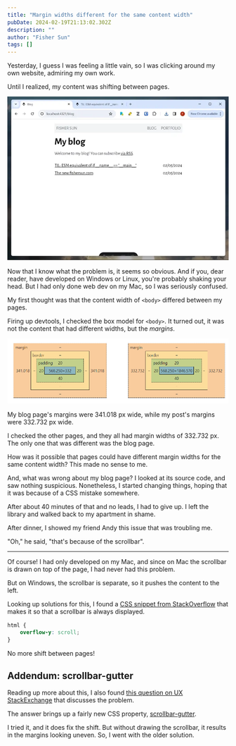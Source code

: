 ```yaml
---
title: "Margin widths different for the same content width"
pubDate: 2024-02-19T21:13:02.302Z
description: ""
author: "Fisher Sun"
tags: []
---
```

Yesterday, I guess I was feeling a little vain, so I was clicking around my own website, admiring my own work.

Until I realized, my content was shifting between pages.

![animation showing the shift](./shift.webp)

Now that I know what the problem is, it seems so obvious.
And if you, dear reader, have developed on Windows or Linux, you're probably shaking your head.
But I had only done web dev on my Mac, so I was seriously confused.

My first thought was that the content width of `<body>` differed between my pages.

Firing up devtools, I checked the box model for `<body>`.
It turned out, it was not the content that had different widths, but the *margins*.

![comparison of the box models of the bodies of the two pages](./box-model.png)

My blog page's margins were 341.018 px wide, while my post's margins were 332.732 px wide.

I checked the other pages, and they all had margin widths of 332.732 px.
The only one that was different was the blog page.

How was it possible that pages could have different margin widths for the same content width?
This made no sense to me.

And, what was wrong about my blog page? I looked at its source code, and saw nothing suspicious.
Nonetheless, I started changing things, hoping that it was because of a CSS mistake somewhere.

After about 40 minutes of that and no leads, I had to give up.
I left the library and walked back to my apartment in shame.

After dinner, I showed my friend Andy this issue that was troubling me.

"Oh," he said, "that's because of the scrollbar".

---

Of course! I had only developed on my Mac, and since on Mac the scrollbar is drawn on top of the page, I had never had this problem.

But on Windows, the scrollbar is separate, so it pushes the content to the left.

Looking up solutions for this, I found a [CSS snippet from StackOverflow](https://stackoverflow.com/a/7607206) that makes it so that a scrollbar is always displayed.

```css
html {
    overflow-y: scroll;
}
```

No more shift between pages!

## Addendum: scrollbar-gutter
Reading up more about this, I also found [this question on UX StackExchange](https://ux.stackexchange.com/questions/145259/should-scrollbars-be-integrated-into-the-viewport-width-when-content-differs) that discusses the problem.

The answer brings up a fairly new CSS property, [scrollbar-gutter](https://developer.mozilla.org/en-US/docs/Web/CSS/scrollbar-gutter).

I tried it, and it does fix the shift. But without drawing the scrollbar, it results in the margins looking uneven.
So, I went with the older solution.
